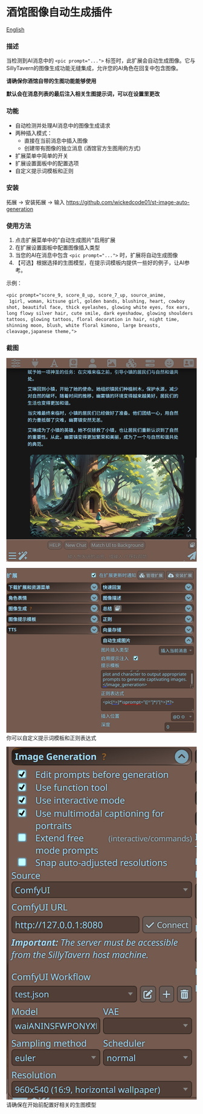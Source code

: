 # 酒馆图像自动生成插件

[English](./README.md)

### 描述
当检测到AI消息中的 `<pic prompt="...">` 标签时，此扩展会自动生成图像。它与SillyTavern的图像生成功能无缝集成，允许您的AI角色在回复中包含图像。


**请确保你酒馆自带的生图功能能够使用**

**默认会在消息列表的最后注入相关生图提示词，可以在设置里更改**
### 功能
- 自动检测并处理AI消息中的图像生成请求
- 两种插入模式：
  - 直接在当前消息中插入图像 
  - 创建带有图像的独立消息 (酒馆官方生图用的方式)
- 扩展菜单中简单的开关
- 扩展设置面板中的配置选项
- 自定义提示词模板和正则

### 安装
拓展 -> 安装拓展 -> 输入 https://github.com/wickedcode01/st-image-auto-generation

### 使用方法
1. 点击扩展菜单中的"自动生成图片"启用扩展
2. 在扩展设置面板中配置图像插入类型
3. 当您的AI在消息中包含 `<pic prompt="...">` 时，扩展将自动生成图像
4. 【可选】根据选择的生图模型，在提示词模板内提供一些好的例子，让AI参考。

示例：
```
<pic prompt="score_9, score_8_up, score_7_up, source_anime,
 1girl, woman, kitsune girl, golden bands, blushing, heart, cowboy shot, beautiful face, thick eyelashes, glowing white eyes, fox ears, long flowy silver hair, cute smile, dark eyeshadow, glowing shoulders tattoos, glowing tattoos, floral decoration in hair, night time, shinning moon, blush, white floral kimono, large breasts, cleavage,japanese theme,">
```
### 截图
![](./screenshot.png)

![settings](./screenshot2.png)
你可以自定义提示词模板和正则表达式

![](./image.png)
请确保在开始前配置好相关的生图模型
